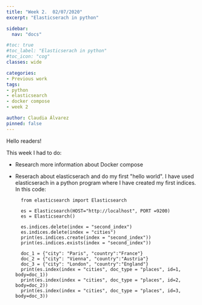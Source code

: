 ```yaml
---
title: "Week 2.  02/07/2020"
excerpt: "Elasticserach in python"

sidebar:
  nav: "docs"

#toc: true
#toc_label: "Elasticserach in python"
#toc_icon: "cog"
classes: wide

categories:
- Previous work
tags:
- python
- elasticsearch
- docker compose
- week 2

author: Claudia Álvarez
pinned: false
---
```

 Hello readers!
 
 This week I had to do:

- Research more information about Docker compose

- Reserach about elasticserach and do my first "hello world". I have used elasticserach in a python program where I have created my first indices.
In this code:


		from elasticsearch import Elasticsearch

		es = Elasticsearch(HOST="http://localhost", PORT =9200)
		es = Elasticsearch()

		es.indices.delete(index = "second_index")
		es.indices.delete(index = "cities")
		print(es.indices.create(index = "second_index"))
		print(es.indices.exists(index = "second_index"))

		doc_1 = {"city": "Paris", "country":"France"}
		doc_2 = {"city": "Vienna", "country":"Austria"}
		doc_3 = {"city": "London", "country":"England"}
		print(es.index(index = "cities", doc_type = "places", id=1, body=doc_1))
		print(es.index(index = "cities", doc_type = "places", id=2, body=doc_2))
		print(es.index(index = "cities", doc_type = "places", id=3, body=doc_3))




